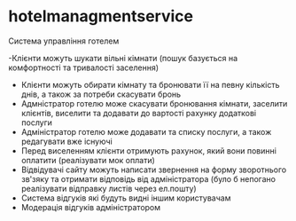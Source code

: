 # hotelmanagmentservice
Cистема управління готелем


-Клієнти можуть шукати вільні кімнати (пошук базується на комфортності та тривалості заселення)
- Клієнти можуть обирати кімнату  та бронювати її на певну кількість днів, а також за потреби скасувати бронь
- Адмністратор готелю може скасувати бронювання кімнати, заселити клієнтів, виселити та додавати до вартості рахунку додаткові послуги
- Адміністратор готелю може додавати та списку послуги, а також редагувати вже існуючі
- Перед виселенням клієнти отримують рахунок, який вони повинні оплатити (реалізувати мок оплати)
- Відвідувачі сайту можуть написати звернення на форму зворотнього зв'зяку та отримати відповідь від адміністратора (було б непогано реалізувати відправку листів через ел.пошту)
- Система відгуків які будуть видні іншим користувачам
- Модерація відгуків адміністратором
